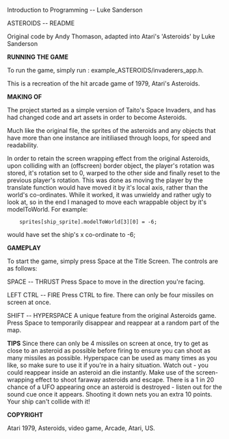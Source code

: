 Introduction to Programming -- Luke Sanderson

ASTEROIDS --	README

Original code by Andy Thomason, adapted into Atari's 'Asteroids' by Luke Sanderson

**RUNNING THE GAME**


To run the game, simply run :
example_ASTEROIDS/invaderers_app.h.

This is a recreation of the hit arcade game of 1979, Atari's Asteroids. 

**MAKING OF**

The project started as a simple version of Taito's Space Invaders, and has had changed code and art assets in order to become Asteroids.

Much like the original file, the sprites of the asteroids and any objects that have more than one instance are initiliased through loops, for speed and readability.

In order to retain the screen wrapping effect from the original Asteroids, upon colliding with an (offscreen) border object, the player's rotation was stored, it's rotation set to 0, warped to the other side and finally reset to the previous player's rotation. This was done as moving the player by the translate function would have moved it by it's local axis, rather than the world's co-ordinates. While it worked, it was unwieldy and rather ugly to look at, so in the end I managed to move each wrappable object by it's modelToWorld. For example:

		sprites[ship_sprite].modelToWorld[3][0] = -6;

would have set the ship's x co-ordinate to -6;


**GAMEPLAY**

To start the game, simply press Space at the Title Screen.
The controls are as follows:

SPACE -- THRUST
	Press Space to move in the direction you're facing.

LEFT CTRL -- FIRE
	Press CTRL to fire. There can only be four missiles on screen at once.

SHIFT -- HYPERSPACE
	A unique feature from the original Asteroids game. Press Space to temporarily disappear and reappear at a random part of the map.

**TIPS**
Since there can only be 4 missiles on screen at once, try to get as close to an asteroid as possible before firing to ensure you can shoot as many missiles as possible.
Hyperspace can be used as many times as you like, so make sure to use it if you're in a hairy situation. Watch out - you could reappear inside an asteroid an die instantly.
Make use of the screen-wrapping effect to shoot faraway asteroids and escape.
There is a 1 in 20 chance of a UFO appearing once an asteroid is destroyed - listen out for the sound cue once it appears. Shooting it down nets you an extra 10 points. Your ship can't collide with it!

**COPYRIGHT**

Atari 1979, Asteroids, video game, Arcade, Atari, US. 